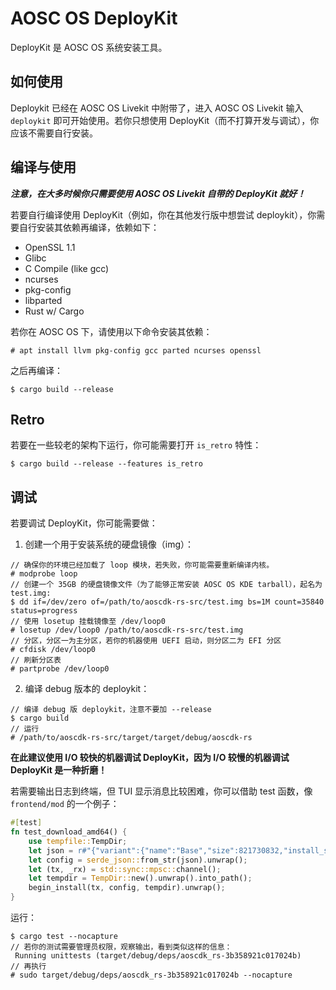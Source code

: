 # AOSC OS DeployKit
DeployKit 是 AOSC OS 系统安装工具。

## 如何使用
Deploykit 已经在 AOSC OS Livekit 中附带了，进入 AOSC OS Livekit 输入 `deploykit` 即可开始使用。若你只想使用 DeployKit（而不打算开发与调试），你应该不需要自行安装。

## 编译与使用
***注意，在大多时候你只需要使用 AOSC OS Livekit 自带的 DeployKit 就好！***

若要自行编译使用 DeployKit（例如，你在其他发行版中想尝试 deploykit），你需要自行安装其依赖再编译，依赖如下：

- OpenSSL 1.1
- Glibc
- C Compile (like gcc)
- ncurses
- pkg-config
- libparted
- Rust w/ Cargo

若你在 AOSC OS 下，请使用以下命令安装其依赖：

```
# apt install llvm pkg-config gcc parted ncurses openssl
```

之后再编译：

```
$ cargo build --release
```

## Retro
若要在一些较老的架构下运行，你可能需要打开 `is_retro` 特性：

```
$ cargo build --release --features is_retro
```

## 调试
若要调试 DeployKit，你可能需要做：

1. 创建一个用于安装系统的硬盘镜像（img）：

```
// 确保你的环境已经加载了 loop 模块，若失败，你可能需要重新编译内核。
# modprobe loop 
// 创建一个 35GB 的硬盘镜像文件（为了能够正常安装 AOSC OS KDE tarball），起名为 test.img:
$ dd if=/dev/zero of=/path/to/aoscdk-rs-src/test.img bs=1M count=35840 status=progress
// 使用 losetup 挂载镜像至 /dev/loop0
# losetup /dev/loop0 /path/to/aoscdk-rs-src/test.img
// 分区，分区一为主分区，若你的机器使用 UEFI 启动，则分区二为 EFI 分区
# cfdisk /dev/loop0
// 刷新分区表
# partprobe /dev/loop0
```

2. 编译 debug 版本的 deploykit：

```
// 编译 debug 版 deploykit，注意不要加 --release
$ cargo build
// 运行
# /path/to/aoscdk-rs-src/target/target/debug/aoscdk-rs
```

**在此建议使用 I/O 较快的机器调试 DeployKit，因为 I/O 较慢的机器调试 DeployKit 是一种折磨！**

若需要输出日志到终端，但 TUI 显示消息比较困难，你可以借助 test 函数，像 `frontend/mod` 的一个例子：

```Rust
#[test]
fn test_download_amd64() {
    use tempfile::TempDir;
    let json = r#"{"variant":{"name":"Base","size":821730832,"install_size":4157483520,"date":"20210602","sha256sum":"b5a5b9d889888a0e4f16b9f299b8a820ae2c8595aa363eb1e797d32ed0e957ed","url":"os-amd64/base/aosc-os_base_20210602_amd64.tar.xz"},"partition":{"path":"/dev/loop0p1","parent_path":"/dev/loop0","fs_type":"ext4","size":3145728},"mirror":{"name":"Beijing Foreign Studies University","name-tr":"bfsu-name","loc":"China","loc-tr":"bfsu-loc","url":"https://mirrors.bfsu.edu.cn/anthon/aosc-os/"},"user":"test","password":"test","hostname":"test","locale":"","continent":"Asia","city":"Shanghai","tc":"UTC"}"#;
    let config = serde_json::from_str(json).unwrap();
    let (tx, _rx) = std::sync::mpsc::channel();
    let tempdir = TempDir::new().unwrap().into_path();
    begin_install(tx, config, tempdir).unwrap();
}
```

运行：

```
$ cargo test --nocapture
// 若你的测试需要管理员权限，观察输出，看到类似这样的信息：
 Running unittests (target/debug/deps/aoscdk_rs-3b358921c017024b)
// 再执行
# sudo target/debug/deps/aoscdk_rs-3b358921c017024b --nocapture
```